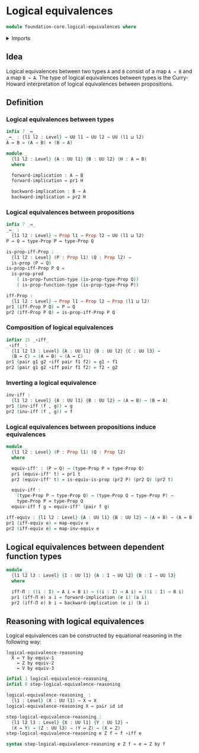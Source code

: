 # Logical equivalences

```agda
module foundation-core.logical-equivalences where
```

<details><summary>Imports</summary>

```agda
open import foundation.dependent-pair-types
open import foundation.universe-levels

open import foundation-core.cartesian-product-types
open import foundation-core.equivalences
open import foundation-core.function-types
open import foundation-core.propositions
```

</details>

## Idea

Logical equivalences between two types `A` and `B` consist of a map `A → B` and
a map `B → A`. The type of logical equivalences between types is the
Curry-Howard interpretation of logical equivalences between propositions.

## Definition

### Logical equivalences between types

```agda
infix 7 _↔_
_↔_ : {l1 l2 : Level} → UU l1 → UU l2 → UU (l1 ⊔ l2)
A ↔ B = (A → B) × (B → A)

module _
  {l1 l2 : Level} {A : UU l1} {B : UU l2} (H : A ↔ B)
  where

  forward-implication : A → B
  forward-implication = pr1 H

  backward-implication : B → A
  backward-implication = pr2 H
```

### Logical equivalences between propositions

```agda
infix 7 _⇔_
_⇔_ :
  {l1 l2 : Level} → Prop l1 → Prop l2 → UU (l1 ⊔ l2)
P ⇔ Q = type-Prop P ↔ type-Prop Q

is-prop-iff-Prop :
  {l1 l2 : Level} (P : Prop l1) (Q : Prop l2) →
  is-prop (P ⇔ Q)
is-prop-iff-Prop P Q =
  is-prop-prod
    ( is-prop-function-type (is-prop-type-Prop Q))
    ( is-prop-function-type (is-prop-type-Prop P))

iff-Prop :
  {l1 l2 : Level} → Prop l1 → Prop l2 → Prop (l1 ⊔ l2)
pr1 (iff-Prop P Q) = P ⇔ Q
pr2 (iff-Prop P Q) = is-prop-iff-Prop P Q
```

### Composition of logical equivalences

```agda
infixr 15 _∘iff_
_∘iff_ :
  {l1 l2 l3 : Level} {A : UU l1} {B : UU l2} {C : UU l3} →
  (B ↔ C) → (A ↔ B) → (A ↔ C)
pr1 (pair g1 g2 ∘iff pair f1 f2) = g1 ∘ f1
pr2 (pair g1 g2 ∘iff pair f1 f2) = f2 ∘ g2
```

### Inverting a logical equivalence

```agda
inv-iff :
  {l1 l2 : Level} {A : UU l1} {B : UU l2} → (A ↔ B) → (B ↔ A)
pr1 (inv-iff (f , g)) = g
pr2 (inv-iff (f , g)) = f
```

### Logical equivalences between propositions induce equivalences

```agda
module _
  {l1 l2 : Level} (P : Prop l1) (Q : Prop l2)
  where

  equiv-iff' : (P ⇔ Q) → (type-Prop P ≃ type-Prop Q)
  pr1 (equiv-iff' t) = pr1 t
  pr2 (equiv-iff' t) = is-equiv-is-prop (pr2 P) (pr2 Q) (pr2 t)

  equiv-iff :
    (type-Prop P → type-Prop Q) → (type-Prop Q → type-Prop P) →
    type-Prop P ≃ type-Prop Q
  equiv-iff f g = equiv-iff' (pair f g)

iff-equiv : {l1 l2 : Level} {A : UU l1} {B : UU l2} → (A ≃ B) → (A ↔ B)
pr1 (iff-equiv e) = map-equiv e
pr2 (iff-equiv e) = map-inv-equiv e
```

## Logical equivalences between dependent function types

```agda
module _
  {l1 l2 l3 : Level} {I : UU l1} {A : I → UU l2} {B : I → UU l3}
  where

  iff-Π : ((i : I) → A i ↔ B i) → ((i : I) → A i) ↔ ((i : I) → B i)
  pr1 (iff-Π e) a i = forward-implication (e i) (a i)
  pr2 (iff-Π e) b i = backward-implication (e i) (b i)
```

## Reasoning with logical equivalences

Logical equivalences can be constructed by equational reasoning in the following
way:

```text
logical-equivalence-reasoning
  X ↔ Y by equiv-1
    ↔ Z by equiv-2
    ↔ V by equiv-3
```

```agda
infixl 1 logical-equivalence-reasoning_
infixl 0 step-logical-equivalence-reasoning

logical-equivalence-reasoning_ :
  {l1 : Level} (X : UU l1) → X ↔ X
logical-equivalence-reasoning X = pair id id

step-logical-equivalence-reasoning :
  {l1 l2 l3 : Level} {X : UU l1} {Y : UU l2} →
  (X ↔ Y) → (Z : UU l3) → (Y ↔ Z) → (X ↔ Z)
step-logical-equivalence-reasoning e Z f = f ∘iff e

syntax step-logical-equivalence-reasoning e Z f = e ↔ Z by f
```
